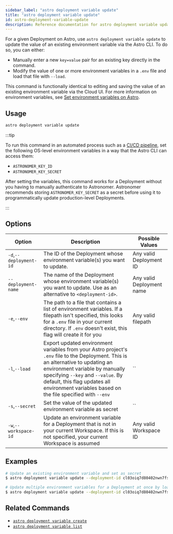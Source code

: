 ```yaml
---
sidebar_label: "astro deployment variable update"
title: "astro deployment variable update"
id: astro-deployment-variable-update
description: Reference documentation for astro deployment variable update.
---
```


For a given Deployment on Astro, use `astro deployment variable update` to update the value of an existing environment variable via the Astro CLI. To do so, you can either:

- Manually enter a new `key=value` pair for an existing key directly in the command.
- Modify the value of one or more environment variables in a `.env` file and load that file with `--load`.

This command is functionally identical to editing and saving the value of an existing environment variable via the Cloud UI. For more information on environment variables, see [Set environment variables on Astro](environment-variables.md).

## Usage

```sh
astro deployment variable update
```

:::tip

To run this command in an automated process such as a [CI/CD pipeline](ci-cd.md), set the following OS-level environment variables in a way that the Astro CLI can access them:

- `ASTRONOMER_KEY_ID`
- `ASTRONOMER_KEY_SECRET`

After setting the variables, this command works for a Deployment without you having to manually authenticate to Astronomer. Astronomer recommends storing `ASTRONOMER_KEY_SECRET` as a secret before using it to programmatically update production-level Deployments.

:::

## Options

| Option                         | Description                                                                            | Possible Values                                                                |
| ------------------------------ | -------------------------------------------------------------------------------------- | ------------------------------------------------------------------------------ |
| `-d`,`--deployment-id`           |       The ID of the Deployment whose environment variable(s) you want to update.                           | Any valid Deployment ID |
| `--deployment-name` | The name of the Deployment whose environment variable(s) you want to update. Use as an alternative to `<deployment-id>`. | Any valid Deployment name                                            |
| `-e`,`--env`                  | The path to a file that contains a list of environment variables.  If a filepath isn't specified, this looks for a `.env` file in your current directory. If `.env` doesn't exist, this flag will create it for you                                                                 | Any valid filepath       |
| `-l`,`--load`    | Export updated environment variables from your Astro project's `.env` file to the Deployment. This is an alternative to updating an environment variable by manually specifying `--key` and `--value`. By default, this flag updates all environment variables based on the file specified with `--env`            |`` |
| `-s`,`--secret`    | Set the value of the updated environment variable as secret      |`` |
| `-w`,`--workspace-id`          | Update an environment variable for a Deployment that is not in your current Workspace. If this is not specified, your current Workspace is assumed           | Any valid Workspace ID

## Examples

```sh
# Update an existing environment variable and set as secret
$ astro deployment variable update --deployment-id cl03oiq7d80402nwn7fsl3dmv AIRFLOW__SECRETS__BACKEND_KWARGS=<my-new-secret-value> --secret

# Update multiple environment variables for a Deployment at once by loading them from a .env file
$ astro deployment variable update --deployment-id cl03oiq7d80402nwn7fsl3dmv --load --env .env.dev
```

## Related Commands

- [`astro deployment variable create`](cli/astro-deployment-variable-create.md)
- [`astro deployment variable list`](cli/astro-deployment-variable-list.md)
